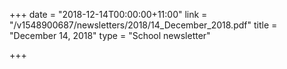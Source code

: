 +++
date = "2018-12-14T00:00:00+11:00"
link = "/v1548900687/newsletters/2018/14_December_2018.pdf"
title = "December 14, 2018"
type = "School newsletter"

+++
